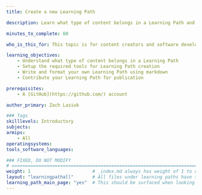 ```yaml
---
title: Create a new Learning Path

description: Learn what type of content belongs in a Learning Path and how to format it.

minutes_to_complete: 60

who_is_this_for: This topic is for content creators and software developers who want to share Arm related information as a step-by-step guide called a Learning Path.

learning_objectives: 
    - Understand what type of content belongs in a Learning Path
    - Setup the required tools for Learning Path creation
    - Write and format your own Learning Path using markdown
    - Contribute your Learning Path for publication

prerequisites:
    - A [GitHub](https://github.com/) account

author_primary: Zach Lasiuk

### Tags
skilllevels: Introductory
subjects: 
armips:
    - All
operatingsystems:
tools_software_languages:

### FIXED, DO NOT MODIFY
# ================================================================================
weight: 1                       # _index.md always has weight of 1 to order correctly
layout: "learningpathall"       # All files under learning paths have this same wrapper
learning_path_main_page: "yes"  # This should be surfaced when looking for related content. Only set for _index.md of learning path content.
---
```

